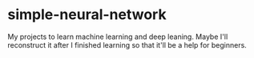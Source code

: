 # simple-neural-network

My projects to learn machine learning and deep leaning.
Maybe I'll reconstruct it after I finished learning so that it'll be a help for beginners.
